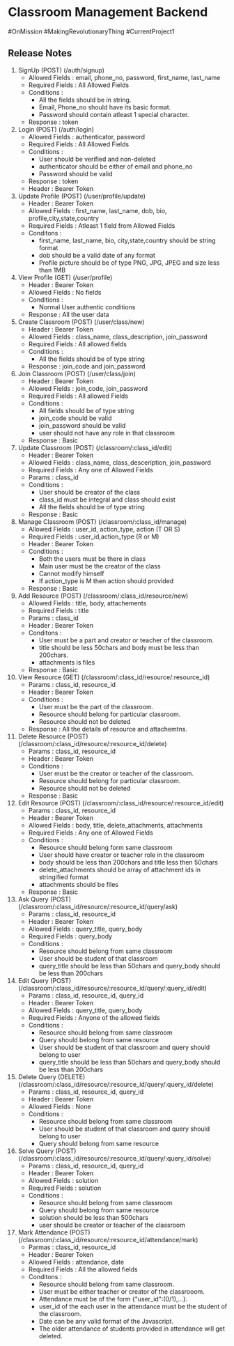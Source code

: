 <h1>Classroom Management Backend</h1>
<p>#OnMission #MakingRevolutionaryThing #CurrentProject1</p>
<h2>Release Notes</h2>

1) SignUp (POST) (/auth/signup)
    - Allowed Fields : email, phone_no, password, first_name, last_name
    - Required Fields : All Allowed Fields
    - Conditions :
        - All the fields should be in string.
        - Email, Phone_no should have its basic format.
        - Password should contain atleast 1 special character.
    - Response : token
2) Login (POST) (/auth/login)
    - Allowed Fields : authenticator, password
    - Required Fields : All Allowed Fields
    - Conditions :
        - User should be verified and non-deleted
        - authenticator should be either of email and phone_no
        - Password should be valid
    - Response : token
    - Header : Bearer Token
3) Update Profile (POST) (/user/profile/update)
    - Header : Bearer Token
    - Allowed Fields : first_name, last_name, dob, bio, profile,city,state,country
    - Required Fields : Atleast 1 field from Allowed Fields
    - Conditons :
        - first_name, last_name, bio, city,state,country should be string format
        - dob should be a valid date of any format
        - Profile picture should be of type PNG, JPG, JPEG and size less than 1MB
4) View Profile (GET) (/user/profile)
    - Header : Bearer Token
    - Allowed Fields : No fields
    - Conditions :
        - Normal User authentic conditions
    - Response : All the user data
5) Create Classroom (POST) (/user/class/new)
    - Header : Bearer Token
    - Allowed Fields : class_name, class_description, join_password
    - Required Fields : All allowed fields
    - Conditions :
        - All the fields should be of type string
    - Response : join_code and join_password
6) Join Classroom (POST) (/user/class/join)
    - Header : Bearer Token
    - Allowed Fields : join_code, join_password
    - Required Fields : All allowed Fields
    - Conditions :
        - All fields should be of type string
        - join_code should be valid
        - join_password should be valid
        - user should not have any role in that classroom
     - Response : Basic
7) Update Classroom (POST) (/classroom/:class_id/edit)
    - Header : Bearer Token
    - Allowed Fields : class_name, class_desceription, join_password
    - Required Fields : Any one of Allowed Fields
    - Params : class_id
    - Conditions :
        - User should be creator of the class
        - class_id must be integral and class should exist
        - All the fields should be of type string
    - Response : Basic
8) Manage Classroom (POST) (/classroom/:class_id/manage)
    - Allowed Fields : user_id, action_type, action (T OR S)
    - Required Fields : user_id,action_type (R or M)
    - Header : Bearer Token
    - Conditions :
        - Both the users must be there in class
        - Main user must be the creator of the class
        - Cannot modify himself
        - If action_type is M then action should provided
    - Response : Basic
9) Add Resource (POST) (/classroom/:class_id/resource/new)
    - Allowed Fields : title, body, attachements
    - Required Fields : title
    - Params : class_id
    - Header :  Bearer Token
    - Conditons : 
        - User must be a part and creator or teacher of the classroom.
        - title should be less 50chars and body must be less than 200chars.
        - attachments is files
    - Response : Basic
10) View Resource (GET) (/classroom/:class_id/resource/:resource_id)
    - Params : class_id, resource_id
    - Header : Bearer Token
    - Conditions :
        - User must be the part of the classroom.
        - Resource should belong for particular classroom.
        - Resource should not be deleted
    - Response : All the details of resource and attachemtns.
11) Delete Resource (POST) (/classroom/:class_id/resource/:resource_id/delete)
    - Params : class_id, resource_id
    - Header : Bearer Token
    - Conditions :
        - User must be the creator or teacher of the classroom.
        - Resource should belong for particular classroom.
        - Resource should not be deleted
    - Response : Basic
12) Edit Resource (POST) (/classroom/:class_id/resource/:resource_id/edit)
    - Params : class_id, resource_id
    - Header : Bearer Token
    - Allowed Fields : body, title, delete_attachments, attachments
    - Required Fields : Any one of Allowed Fields
    - Conditions :
        - Resource should belong form same classroom
        - User should have creator or teacher role in the classroom
        - body should be less than 200chars and title less then 50chars
        - delete_attachments should be array of attachment ids in stringified format
        - attachments should be files
    - Response : Basic
13) Ask Query (POST) (/classroom/:class_id/resource/:resource_id/query/ask)
    - Params : class_id, resource_id
    - Header : Bearer Token
    - Allowed Fields : query_title, query_body
    - Required Fields : query_body
    - Conditions :
        - Resource should belong from same classroom
        - User should be student of that classroom
        - query_title should be less than 50chars and query_body should be less than 200chars
14) Edit Query (POST) (/classroom/:class_id/resource/:resource_id/query/:query_id/edit)
    - Params : class_id, resource_id, query_id
    - Header : Bearer Token
    - Allowed Fields : query_title, query_body
    - Required Fields : Anyone of the allowed fields
    - Conditions :
        - Resource should belong from same classroom
        - Query should belong from same resource
        - User should be student of that classroom and query should belong to user
        - query_title should be less than 50chars and query_body should be less than 200chars
15) Delete Query (DELETE) (/classroom/:class_id/resource/:resource_id/query/:query_id/delete)
    - Params : class_id, resource_id, query_id
    - Header : Bearer Token
    - Allowed Fields : None
    - Conditions :
        - Resource should belong from same classroom
        - User should be student of that classroom and query should belong to user
        - Query should belong from same resource
16) Solve Query (POST) (/classroom/:class_id/resource/:resource_id/query/:query_id/solve)
    - Params : class_id, resource_id, query_id
    - Header : Bearer Token
    - Allowed Fields : solution
    - Required Fields : solution
    - Conditions :
        - Resource should belong from same classroom
        - Query should belong from same resource
        - solution should be less than 500chars
        - user should be creator or teacher of the classroom
17) Mark Attendance (POST) (/classroom/:class_id/resource/:resource_id/attendance/mark)
    - Parmas : class_id, resource_id
    - Header : Bearer Token
    - Allowed Fields : attendance, date
    - Required Fields : All the allowed fields
    - Conditons :
        - Resource should belong from same classroom.
        - User must be either teacher or creator of the classrooom.
        - Attendance must be of the form {"user_id":(0/1),...}.
        - user_id of the each user in the attendance must be the student of the classroom.
        - Date can be any valid format of the Javascript.
        - The older attendance of students provided in attendance will get deleted.